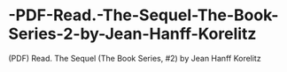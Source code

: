 # -PDF-Read.-The-Sequel-The-Book-Series-2-by-Jean-Hanff-Korelitz
(PDF) Read. The Sequel (The Book Series, #2) by Jean Hanff Korelitz
